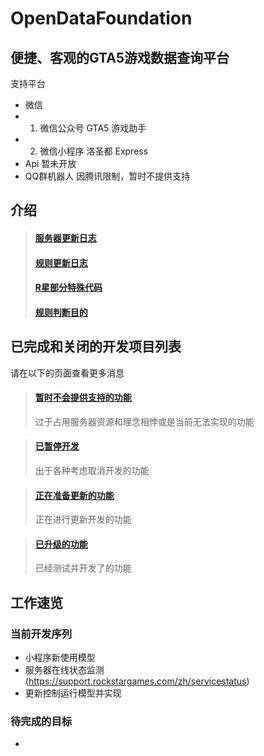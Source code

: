 # OpenDataFoundation

## 便捷、客观的GTA5游戏数据查询平台
支持平台

* 微信
* 1. 微信公众号 GTA5 游戏助手
* 2. 微信小程序 洛圣都 Express
* Api 暂未开放
* QQ群机器人 因腾讯限制，暂时不提供支持

## 介绍
> #### <a href="server update.md">服务器更新日志</a>
> #### <a href="rule update.md">规则更新日志</a>
> #### <a href="rockstar code.mn">R星部分特殊代码</a>
> #### <a href="result explain.md">规则判断目的</a>
## 已完成和关闭的开发项目列表
请在以下的页面查看更多消息

> #### <a href="project/closed.md">暂时不会提供支持的功能</a>
> 过于占用服务器资源和理念相悖或是当前无法实现的功能

> #### <a href="project/stop.md">已暂停开发</a>
> 出于各种考虑取消开发的功能

> #### <a href="project/update.md">正在准备更新的功能</a>
> 正在进行更新开发的功能

> #### <a href="project/finished.md">已升级的功能</a>
> 已经测试并开发了的功能

## 工作速览
### 当前开发序列
* 小程序新使用模型
* 服务器在线状态监测(https://support.rockstargames.com/zh/servicestatus)
* 更新控制运行模型并实现

### 待完成的目标
* 



